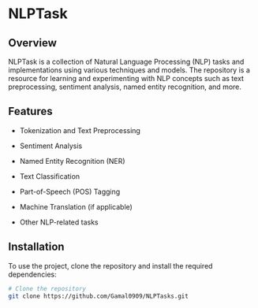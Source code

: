 # NLPTask

## Overview

NLPTask is a collection of Natural Language Processing (NLP) tasks and implementations using various techniques and models. The repository is a resource for learning and experimenting with NLP concepts such as text preprocessing, sentiment analysis, named entity recognition, and more.

## Features

- Tokenization and Text Preprocessing

- Sentiment Analysis

- Named Entity Recognition (NER)

- Text Classification

- Part-of-Speech (POS) Tagging

- Machine Translation (if applicable)

- Other NLP-related tasks

## Installation

To use the project, clone the repository and install the required dependencies:
  ```bash
  # Clone the repository
  git clone https://github.com/Gamal0909/NLPTasks.git
